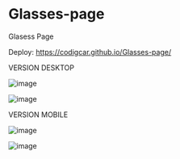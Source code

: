 # Glasses-page
Glasess Page


Deploy: https://codigcar.github.io/Glasses-page/

VERSION DESKTOP

![image](https://user-images.githubusercontent.com/34387852/114641745-4914e400-9c98-11eb-82c9-deaf9519bd9a.png)

![image](https://user-images.githubusercontent.com/34387852/114642004-b9236a00-9c98-11eb-83c6-27a6e476d9ca.png)

VERSION MOBILE

![image](https://user-images.githubusercontent.com/34387852/114642264-3f3fb080-9c99-11eb-8cee-b7460a75028c.png)

![image](https://user-images.githubusercontent.com/34387852/114642321-5a122500-9c99-11eb-8160-b0d4ce5ba583.png)
